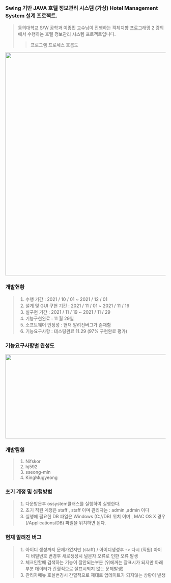 ### Swing 기반 JAVA 호텔 정보관리 시스템 (가상) Hotel Management System 설계 프로젝트. 
>동의대학교 S/W 공학과 이종민  교수님이 진행하는 객체지향 프로그래밍 2 강의에서 수행하는 호텔 정보관리 시스템 프로젝트입니다. 
>> 프로그램 프로세스 흐름도
<img src="https://user-images.githubusercontent.com/92977647/143884670-6cba730c-125c-4f75-8496-e05ebedf6ba8.png" width="1100" height="700"/>

### 개발현황 
>1. 수행 기간 : 2021 / 10 / 01 ~ 2021 / 12 / 01
>2. 설계 및 GUI 구현 기간 : 2021 / 11 / 01 ~ 2021 / 11 / 16
>2. 실구현 기간 : 2021 / 11 / 19 ~ 2021 / 11 / 29
>3. 기능구현완료 : 11 월 29일 
>4. 소프트웨어 안정성 : 현재 알려진버그가 존재함 
>5. 기능요구사항 : 테스팅완료 11.29 (97% 구현완료 평가)

### 기능요구사항별 완성도
<img src="https://user-images.githubusercontent.com/92977647/144167468-3ba13ece-4854-4fb8-9cbb-d9e31808e125.png" width="1079" height="264"/>

### 개발팀원 

>1. Nifskor
>2. hj592
>3. sseong-min
>4. KingMugyeong

### 초기 계정 및 실행방법 

> 1. 다운받은후 ossystem클래스를 실행하여 실행한다.
> 2. 초기 직원 계정은 staff , staff 이며 관리자는 : admin ,admin 이다 
> 3. 실행에 필요한 DB 파일은 Windows (C://DB) 위치 이며 , MAC OS X 경우 (/Applications/DB) 파일을 위치하면 된다.

### 현재 알려진 버그 
>1. 아이디 생성까지 문제가없지만 (staff) / 아이디생성후 -> 다시 (직원) 아이디 비밀번호 변경후 새로생성시 널문자 오류로 인한 오류 발생 
>2. 체크인할때 검색하는 기능이 잘안되는부분 (위에꺼는 잘표시가 되지만 아래부분 데이터가 간혈적으로 잘표시되지 않는 문제발생)
>3. 관리자메뉴 호실변경시 간혈적으로 제대로 업데이트가 되지않는 상황이 발생
